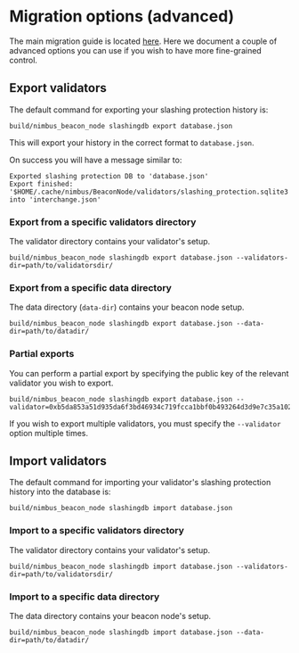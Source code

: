 # Migration options (advanced)

The main migration guide is located [here](./migration.md). Here we document a couple of advanced options you can use if you wish to have more fine-grained control.

## Export validators

The default command for exporting your slashing protection history is:

```
build/nimbus_beacon_node slashingdb export database.json
```

This will export your history in the correct format to `database.json`.

On success you will have a message similar to:

```
Exported slashing protection DB to 'database.json'
Export finished: '$HOME/.cache/nimbus/BeaconNode/validators/slashing_protection.sqlite3' into 'interchange.json'
```

### Export from a specific validators directory

The validator directory contains your validator's setup.

```
build/nimbus_beacon_node slashingdb export database.json --validators-dir=path/to/validatorsdir/
```

### Export from a specific data directory

The data directory (`data-dir`) contains your beacon node setup.

```
build/nimbus_beacon_node slashingdb export database.json --data-dir=path/to/datadir/
```

### Partial exports

You can perform a partial export by specifying the public key of the relevant validator you wish to export.

```
build/nimbus_beacon_node slashingdb export database.json --validator=0xb5da853a51d935da6f3bd46934c719fcca1bbf0b493264d3d9e7c35a1023b73c703b56d598edf0239663820af36ec615
```

If you wish to export multiple validators, you must specify the `--validator` option multiple times.


## Import validators

The default command for importing your validator's slashing protection history into the database is:

```
build/nimbus_beacon_node slashingdb import database.json
```

### Import to a specific validators directory

The validator directory contains your validator's setup.

```
build/nimbus_beacon_node slashingdb import database.json --validators-dir=path/to/validatorsdir/
```

### Import to a specific data directory

The data directory contains your beacon node's setup.

```
build/nimbus_beacon_node slashingdb import database.json --data-dir=path/to/datadir/
```

